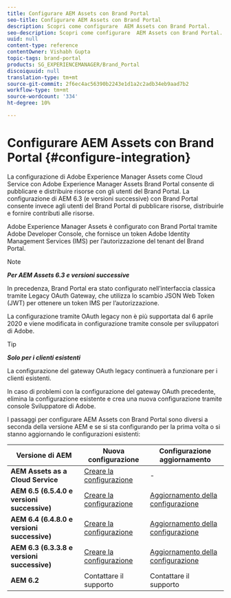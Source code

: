 ```yaml
---
title: Configurare AEM Assets con Brand Portal
seo-title: Configurare AEM Assets con Brand Portal
description: Scopri come configurare  AEM Assets con Brand Portal.
seo-description: Scopri come configurare  AEM Assets con Brand Portal.
uuid: null
content-type: reference
contentOwner: Vishabh Gupta
topic-tags: brand-portal
products: SG_EXPERIENCEMANAGER/Brand_Portal
discoiquuid: null
translation-type: tm+mt
source-git-commit: 2f6ec4ac56390b2243e1d1a2c2adb34eb9aad7b2
workflow-type: tm+mt
source-wordcount: '334'
ht-degree: 10%

---
```



# Configurare AEM Assets con Brand Portal {#configure-integration}

La configurazione di Adobe Experience Manager Assets come Cloud Service con Adobe Experience Manager Assets Brand Portal consente di pubblicare e distribuire risorse con gli utenti del Brand Portal. La configurazione di AEM 6.3 (e versioni successive) con Brand Portal consente invece agli utenti del Brand Portal di pubblicare risorse, distribuirle e fornire contributi alle risorse.

Adobe Experience Manager Assets è configurato con Brand Portal tramite  Adobe Developer Console, che fornisce un token  Adobe Identity Management Services (IMS) per l’autorizzazione del tenant del Brand Portal.

>[!NOTE]
>
>***Per  AEM Assets 6.3 e versioni successive***
>
>In precedenza, Brand Portal era stato configurato nell’interfaccia classica tramite Legacy OAuth Gateway, che utilizza lo scambio JSON Web Token (JWT) per ottenere un token IMS per l’autorizzazione.
>
>La configurazione tramite OAuth legacy non è più supportata dal 6 aprile 2020 e viene modificata in configurazione tramite  console per sviluppatori di Adobe.


>[!TIP]
>
>***Solo per i clienti esistenti***
>
>La configurazione del gateway OAuth legacy continuerà a funzionare per i clienti esistenti.
>
>In caso di problemi con la configurazione del gateway OAuth precedente, elimina la configurazione esistente e crea una nuova configurazione tramite  console Sviluppatore di Adobe.

I passaggi per configurare  AEM Assets con Brand Portal sono diversi a seconda della versione AEM e se si sta configurando per la prima volta o si stanno aggiornando le configurazioni esistenti:

| **Versione di AEM** | **Nuova configurazione** | **Configurazione aggiornamento** |
|---|---|---|
| **AEM Assets as a Cloud Service** | [Creare la configurazione](https://docs.adobe.com/content/help/en/experience-manager-cloud-service/assets/brand-portal/configure-aem-assets-with-brand-portal.html) | - |
| **AEM 6.5 (6.5.4.0 e versioni successive)** | [Creare la configurazione](https://docs.adobe.com/content/help/en/experience-manager-65/assets/brandportal/configure-aem-assets-with-brand-portal.html) | [Aggiornamento della configurazione](https://docs.adobe.com/content/help/en/experience-manager-65/assets/brandportal/configure-aem-assets-with-brand-portal.html#upgrade-integration-65) |
| **AEM 6.4 (6.4.8.0 e versioni successive)** | [Creare la configurazione](https://docs.adobe.com/content/help/en/experience-manager-64/assets/brandportal/configure-aem-assets-with-brand-portal.html) | [Aggiornamento della configurazione](https://docs.adobe.com/content/help/en/experience-manager-64/assets/brandportal/configure-aem-assets-with-brand-portal.html#upgrade-integration-64) |
| **AEM 6.3 (6.3.3.8 e versioni successive)** | [Creare la configurazione](https://helpx.adobe.com/experience-manager/6-3/assets/using/brand-portal-configuring-integration.html) | [Aggiornamento della configurazione](https://helpx.adobe.com/experience-manager/6-3/assets/using/brand-portal-configuring-integration.html#Upgradeconfiguration) |
| **AEM 6.2** | Contattare il supporto | Contattare il supporto |

